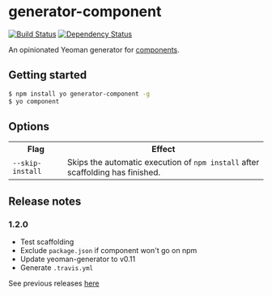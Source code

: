 # generator-component

[![Build Status](https://secure.travis-ci.org/KenanY/generator-component.png?branch=master)](https://travis-ci.org/KenanY/generator-component)
[![Dependency Status](https://gemnasium.com/KenanY/generator-component.png)](https://gemnasium.com/KenanY/generator-component)

An opinionated Yeoman generator for [components](https://github.com/component).

## Getting started

``` bash
$ npm install yo generator-component -g
$ yo component
```

## Options

<table>
  <tr>
    <th>Flag</th>
    <th>Effect</th>
  </tr>
  <tr>
    <td><code>--skip-install</code></td>
    <td>Skips the automatic execution of <code>npm install</code> after scaffolding has finished.</td>
  </tr>
</table>

## Release notes

### 1.2.0

- Test scaffolding
- Exclude `package.json` if component won't go on npm
- Update yeoman-generator to v0.11
- Generate `.travis.yml`

See previous releases [here](https://github.com/KenanY/generator-component/wiki/Changelog)